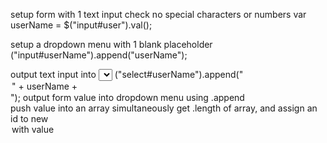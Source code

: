 setup form with 1 text input
  check no special characters or numbers
  var userName = $("input#user").val();

setup a dropdown menu with 1 blank placeholder
  ("input#userName").append("userName");

output text input into <select><option></option></select>
  ("select#userName").append("<option>" + userName + </option>");
output form value into dropdown menu using .append  
  push value into an array simultaneously
  get .length of array, and assign an id to new <option> with value
